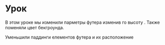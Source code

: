 # Урок

В этом уроке мы изменили парметры футера изменив го высоту .
Также поменяли цвет бекгроунда.

Уменьшили паддинги елементов футера и их расположение

